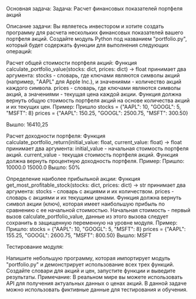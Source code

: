 Основная задача:
Задача: Расчет финансовых показателей портфеля акций

Описание задачи:
Вы являетесь инвестором и хотите создать программу для расчета нескольких финансовых показателей вашего портфеля акций. Создайте модуль Python под названием "portfolio.py", который будет содержать функции для выполнения следующих операций:


Расчет общей стоимости портфеля акций: Функция calculate_portfolio_value(stocks: dict, prices: dict) -> float принимает два аргумента: stocks - словарь, где ключами являются символы акций (например, "AAPL" для Apple Inc.), и значениями - количество акций каждого символа. prices - словарь, где ключами являются символы акций, а значениями - текущая цена каждой акции. Функция должна вернуть общую стоимость портфеля акций на основе количества акций и их текущих цен. Пример: Пришло
stocks = {"AAPL": 10, "GOOGL": 5, "MSFT": 8}
prices = {"AAPL": 150.25, "GOOGL": 2500.75, "MSFT": 300.50}

Вышло:
16410,25

Расчет доходности портфеля: Функция calculate_portfolio_return(initial_value: float, current_value: float) -> float принимает два аргумента: initial_value - начальная стоимость портфеля акций. current_value - текущая стоимость портфеля акций. Функция должна вернуть процентную доходность портфеля. Пример:
Пришло:
10000.0
15000.0
Вышло:
50%

Определение наиболее прибыльной акции: Функция get_most_profitable_stock(stocks: dict, prices: dict) -> str принимает два аргумента: stocks - словарь с акциями и их количеством. prices - словарь с акциями и их текущими ценами. Функция должна вернуть символ акции (ключ), которая имеет наибольшую прибыль по сравнению с ее начальной стоимостью. Начальная стоимость - первый вызов calculate_portfolio_value, данные из этого вызова следует сохранить в защищенную переменную на уровне модуля.
Пример:
Пришло:
stocks = {"AAPL": 10, "GOOGL": 5, "MSFT": 8}
prices = {"AAPL": 155.25, "GOOGL": 2600.75, "MSFT": 800.50}
Вышло:
MSFT


Тестирование модуля:

Напишите небольшую программу, которая импортирует модуль "portfolio.py" и демонстрирует использование всех трех функций.
Создайте словари для акций и цен, запустите функции и выведите результаты.
Примечание:
В реальном мире вы можете использовать API для получения актуальных данных о ценах акций. В данной задаче можно использовать фиктивные данные для тестирования и обучения.